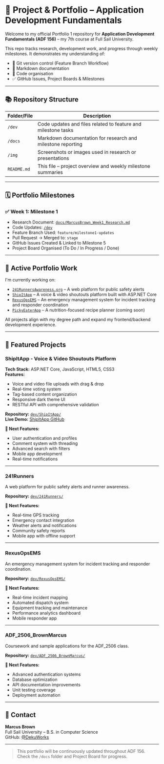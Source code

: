 # 📁 Project & Portfolio – Application Development Fundamentals

Welcome to my official Portfolio 1 repository for **Application Development Fundamentals (ADF 156)** – my 7th course at Full Sail University.

This repo tracks research, development work, and progress through weekly milestones. It demonstrates my understanding of:

- 🔁 Git version control (Feature Branch Workflow)
- 📝 Markdown documentation
- 📂 Code organisation
- ✅ GitHub Issues, Project Boards & Milestones

---

## 📚 Repository Structure

| Folder/File | Description |
|-------------|-------------|
| `/dev`      | Code updates and files related to feature and milestone tasks |
| `/docs`     | Markdown documentation for research and milestone reporting |
| `/img`      | Screenshots or images used in research or presentations |
| `README.md` | This file – project overview and weekly milestone summaries |

---

## 🗓️ Portfolio Milestones

### ✅ Week 1: Milestone 1
- Research Document: [`docs/MarcusBrown_Week1_Research.md`](docs/MarcusBrown_Week1_Research.md)
- Code Updates: [`/dev`](dev/)
- Feature Branch Used: `feature/milestone1-updates`
- Pull Request → Merged to: `stage`
- GitHub Issues Created & Linked to Milestone 5
- Project Board Organised (To Do / In Progress / Done)

---

## 🧠 Active Portfolio Work

I'm currently working on:
- [`241RunnersAwareness.org`](https://github.com/DekuWorks/241RunnersAwareness.org) – A web platform for public safety alerts
- [`ShipItApp`](https://github.com/DekuWorks/ShipItApp.git) – A voice & video shoutouts platform built with ASP.NET Core
- [`RexusOpsEMS`](https://github.com/DekuWorks/RexusOpsEMS.git) – An emergency management system for incident tracking and responder coordination
- [`PickyEaterApp`](https://github.com/DekuWorks/PickyEaterApp) – A nutrition-focused recipe planner (coming soon)

All projects align with my degree path and expand my frontend/backend development experience.

---

## 🚢 Featured Projects

### ShipItApp - Voice & Video Shoutouts Platform
**Tech Stack:** ASP.NET Core, JavaScript, HTML5, CSS3  
**Features:**
- Voice and video file uploads with drag & drop
- Real-time voting system
- Tag-based content organization
- Responsive dark theme UI
- RESTful API with comprehensive validation

**Repository:** [`dev/ShipItApp/`](dev/ShipItApp/)  
**Live Demo:** [ShipItApp GitHub](https://github.com/DekuWorks/ShipItApp.git)

**🚀 Next Features:**
- User authentication and profiles
- Comment system with threading
- Advanced search with filters
- Mobile app development
- Real-time notifications

---

### 241Runners
A web platform for public safety alerts and runner awareness.

**Repository:** [`dev/241Runners/`](dev/241Runners/)

**🚀 Next Features:**
- Real-time GPS tracking
- Emergency contact integration
- Weather alerts and notifications
- Community safety reports
- Mobile app with offline support

---

### RexusOpsEMS
An emergency management system for incident tracking and responder coordination.

**Repository:** [`dev/RexusOpsEMS/`](dev/RexusOpsEMS/)

**🚀 Next Features:**
- Real-time incident mapping
- Automated dispatch system
- Equipment tracking and maintenance
- Performance analytics dashboard
- Mobile responder app

---

### ADF_2506_BrownMarcus
Coursework and sample applications for the ADF_2506 class.

**Repository:** [`dev/ADF_2506_BrownMarcus/`](dev/ADF_2506_BrownMarcus/)

**🚀 Next Features:**
- Advanced authentication systems
- Database optimization
- API documentation improvements
- Unit testing coverage
- Deployment automation

---

## 🔗 Contact

**Marcus Brown**  
Full Sail University – B.S. in Computer Science  
GitHub: [@DekuWorks](https://github.com/DekuWorks)

---

> This portfolio will be continuously updated throughout ADF 156. Check the `/docs` folder and Project Board for progress.
